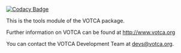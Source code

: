 
[![Codacy Badge](https://api.codacy.com/project/badge/Grade/afbb4ad86ff846799b7b87dc1f1ab4c6)](https://app.codacy.com/app/JoshuaSBrown/tools?utm_source=github.com&utm_medium=referral&utm_content=votca/tools&utm_campaign=Badge_Grade_Dashboard)

This is the tools module of the VOTCA package.

Further information on VOTCA can be found at http://www.votca.org

You can contact the VOTCA Development Team at devs@votca.org.
